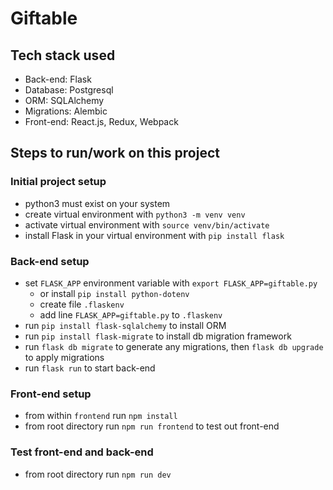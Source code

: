 # Giftable

## Tech stack used

- Back-end: Flask
- Database: Postgresql
- ORM: SQLAlchemy
- Migrations: Alembic
- Front-end: React.js, Redux, Webpack

## Steps to run/work on this project

### Initial project setup

- python3 must exist on your system
- create virtual environment with `python3 -m venv venv`
- activate virtual environment with `source venv/bin/activate`
- install Flask in your virtual environment with `pip install flask`

### Back-end setup

- set `FLASK_APP` environment variable with `export FLASK_APP=giftable.py`
  - or install `pip install python-dotenv`
  - create file `.flaskenv`
  - add line `FLASK_APP=giftable.py` to `.flaskenv`
- run `pip install flask-sqlalchemy` to install ORM
- run `pip install flask-migrate` to install db migration framework
- run `flask db migrate` to generate any migrations, then `flask db upgrade` to apply migrations
- run `flask run` to start back-end

### Front-end setup

- from within `frontend` run `npm install`
- from root directory run `npm run frontend` to test out front-end

### Test front-end and back-end

- from root directory run `npm run dev`
